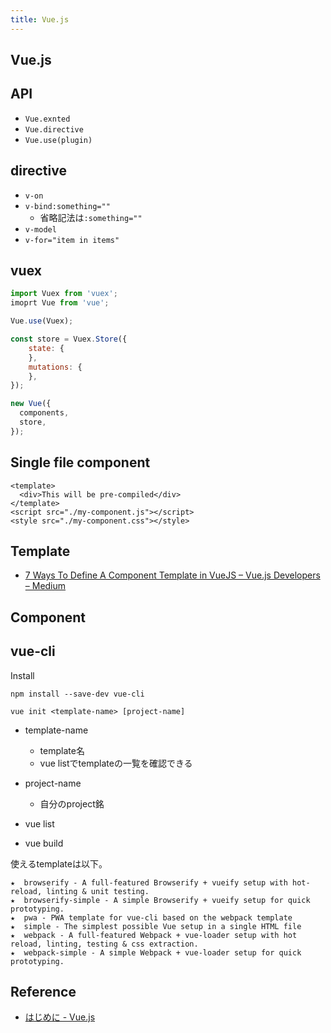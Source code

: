```yaml
---
title: Vue.js
---
```


## Vue.js

## API

* `Vue.exnted`
* `Vue.directive`
* `Vue.use(plugin)`

## directive

* `v-on`
* `v-bind:something=""`
    * 省略記法は`:something=""`
* `v-model`
* `v-for="item in items"`

## vuex

```javascript
import Vuex from 'vuex';
imoprt Vue from 'vue';

Vue.use(Vuex);

const store = Vuex.Store({
    state: {
    },
    mutations: {
    },
});

new Vue({
  components,
  store,
});
```

## Single file component

```
<template>
  <div>This will be pre-compiled</div>
</template>
<script src="./my-component.js"></script>
<style src="./my-component.css"></style>
```


## Template
* [7 Ways To Define A Component Template in VueJS – Vue.js Developers – Medium](https://medium.com/js-dojo/7-ways-to-define-a-component-template-in-vuejs-c04e0c72900d)

## Component



## vue-cli
Install

```
npm install --save-dev vue-cli
```

```
vue init <template-name> [project-name]
```

* template-name
    * template名
    * vue listでtemplateの一覧を確認できる
* project-name
    * 自分のproject銘

* vue list
* vue build

使えるtemplateは以下。

```
★  browserify - A full-featured Browserify + vueify setup with hot-reload, linting & unit testing.
★  browserify-simple - A simple Browserify + vueify setup for quick prototyping.
★  pwa - PWA template for vue-cli based on the webpack template
★  simple - The simplest possible Vue setup in a single HTML file
★  webpack - A full-featured Webpack + vue-loader setup with hot reload, linting, testing & css extraction.
★  webpack-simple - A simple Webpack + vue-loader setup for quick prototyping.
```

## Reference
* [はじめに - Vue.js](https://jp.vuejs.org/v2/guide/)
